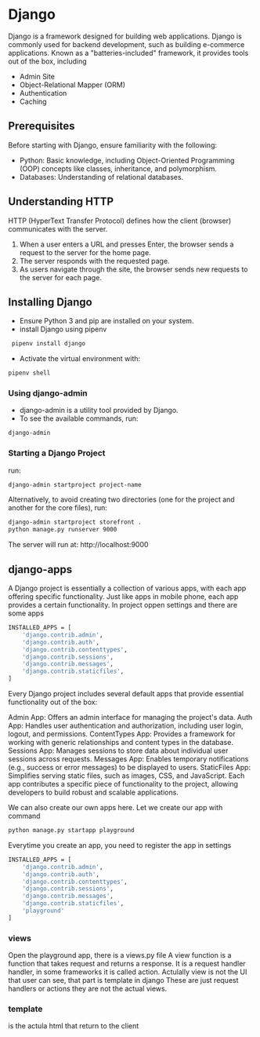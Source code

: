 # Django

Django is a framework designed for building web applications.
Django is commonly used for backend development, such as building e-commerce applications.
Known as a "batteries-included" framework, it provides tools out of the box, including

- Admin Site
- Object-Relational Mapper (ORM)
- Authentication
- Caching

## Prerequisites

Before starting with Django, ensure familiarity with the following:

- Python: Basic knowledge, including Object-Oriented Programming (OOP) concepts like classes, inheritance, and polymorphism.
- Databases: Understanding of relational databases.

## Understanding HTTP

HTTP (HyperText Transfer Protocol) defines how the client (browser) communicates with the server.

1. When a user enters a URL and presses Enter, the browser sends a request to the server for the home page.
2. The server responds with the requested page.
3. As users navigate through the site, the browser sends new requests to the server for each page.

## Installing Django

- Ensure Python 3 and pip are installed on your system.
- install Django using pipenv

```bash
 pipenv install django
```

- Activate the virtual environment with:

```bash
pipenv shell
```

### Using django-admin

- django-admin is a utility tool provided by Django.
- To see the available commands, run:

```bash
django-admin
```

### Starting a Django Project

run:

```bash
django-admin startproject project-name
```

Alternatively, to avoid creating two directories (one for the project and another for the core files),
run:

```bash
django-admin startproject storefront .
python manage.py runserver 9000
```

The server will run at:
http://localhost:9000

## django-apps

A Django project is essentially a collection of various apps, with each app offering specific functionality.
Just like apps in mobile phone, each app provides a certain functionality.
In project oppen settings and there are some apps

```bash
INSTALLED_APPS = [
    'django.contrib.admin',
    'django.contrib.auth',
    'django.contrib.contenttypes',
    'django.contrib.sessions',
    'django.contrib.messages',
    'django.contrib.staticfiles',
]
```

Every Django project includes several default apps that provide essential functionality out of the box:

Admin App: Offers an admin interface for managing the project's data.
Auth App: Handles user authentication and authorization, including user login, logout, and permissions.
ContentTypes App: Provides a framework for working with generic relationships and content types in the database.
Sessions App: Manages sessions to store data about individual user sessions across requests.
Messages App: Enables temporary notifications (e.g., success or error messages) to be displayed to users.
StaticFiles App: Simplifies serving static files, such as images, CSS, and JavaScript.
Each app contributes a specific piece of functionality to the project, allowing developers to build robust and scalable applications.

We can also create our own apps here.
Let we create our app with command

```bash
python manage.py startapp playground
```

Everytime you create an app, you need to register the app in settings

```bash
INSTALLED_APPS = [
    'django.contrib.admin',
    'django.contrib.auth',
    'django.contrib.contenttypes',
    'django.contrib.sessions',
    'django.contrib.messages',
    'django.contrib.staticfiles',
    'playground'
]
```

### views

Open the playground app, there is a views.py file
A view function is a function that takes request and returns a response.
It is a request handler handler, in some frameworks it is called action.
Actulally view is not the UI that user can see, that part is template in django
These are just request handlers or actions they are not the actual views.

### template

is the actula html that return to the client
